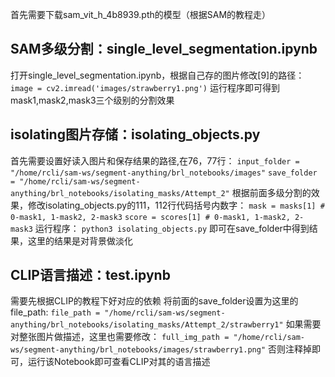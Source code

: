 首先需要下载sam_vit_h_4b8939.pth的模型（根据SAM的教程走）

## SAM多级分割：single_level_segmentation.ipynb
打开single_level_segmentation.ipynb，根据自己存的图片修改[9]的路径：
``` image = cv2.imread('images/strawberry1.png') ```
运行程序即可得到mask1,mask2,mask3三个级别的分割效果

## isolating图片存储：isolating_objects.py
首先需要设置好读入图片和保存结果的路径,在76，77行：
```input_folder = "/home/rcli/sam-ws/segment-anything/brl_notebooks/images"```
```save_folder = "/home/rcli/sam-ws/segment-anything/brl_notebooks/isolating_masks/Attempt_2"```
根据前面多级分割的效果，修改isolating_objects.py的111，112行代码括号内数字：
```mask = masks[1] # 0-mask1, 1-mask2, 2-mask3```
```score = scores[1] # 0-mask1, 1-mask2, 2-mask3```
运行程序：
```python3 isolating_objects.py```
即可在save_folder中得到结果，这里的结果是对背景做淡化

## CLIP语言描述：test.ipynb
需要先根据CLIP的教程下好对应的依赖
将前面的save_folder设置为这里的file_path:
```file_path = "/home/rcli/sam-ws/segment-anything/brl_notebooks/isolating_masks/Attempt_2/strawberry1"```
如果需要对整张图片做描述，这里也需要修改：
```full_img_path = "/home/rcli/sam-ws/segment-anything/brl_notebooks/images/strawberry1.png"```
否则注释掉即可，运行该Notebook即可查看CLIP对其的语言描述


